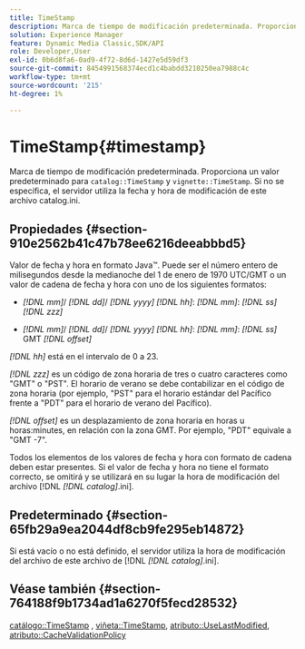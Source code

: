 ```yaml
---
title: TimeStamp
description: Marca de tiempo de modificación predeterminada. Proporciona un valor predeterminado para TimeStamp del catálogo y TimeStamp de la viñeta. Si no se especifica, el servidor utiliza la fecha y hora de modificación de este archivo catalog.ini.
solution: Experience Manager
feature: Dynamic Media Classic,SDK/API
role: Developer,User
exl-id: 0b6d8fa6-0ad9-4f72-8d6d-1427e5d59df3
source-git-commit: 8454991568374ecd1c4babdd3210250ea7988c4c
workflow-type: tm+mt
source-wordcount: '215'
ht-degree: 1%

---
```


# TimeStamp{#timestamp}

Marca de tiempo de modificación predeterminada. Proporciona un valor predeterminado para `catalog::TimeStamp` y `vignette::TimeStamp`. Si no se especifica, el servidor utiliza la fecha y hora de modificación de este archivo catalog.ini.

## Propiedades {#section-910e2562b41c47b78ee6216deeabbbd5}

Valor de fecha y hora en formato Java™. Puede ser el número entero de milisegundos desde la medianoche del 1 de enero de 1970 UTC/GMT o un valor de cadena de fecha y hora con uno de los siguientes formatos:

* *[!DNL mm]*/ *[!DNL dd]*/ *[!DNL yyyy]* *[!DNL hh]*: *[!DNL mm]*: *[!DNL ss]* *[!DNL zzz]*

* *[!DNL mm]*/ *[!DNL dd]*/ *[!DNL yyyy]* *[!DNL hh]*: *[!DNL mm]*: *[!DNL ss]* GMT *[!DNL offset]*

*[!DNL hh]* está en el intervalo de 0 a 23.

*[!DNL zzz]* es un código de zona horaria de tres o cuatro caracteres como &quot;GMT&quot; o &quot;PST&quot;. El horario de verano se debe contabilizar en el código de zona horaria (por ejemplo, &quot;PST&quot; para el horario estándar del Pacífico frente a &quot;PDT&quot; para el horario de verano del Pacífico).

*[!DNL offset]* es un desplazamiento de zona horaria en horas u horas:minutes, en relación con la zona GMT. Por ejemplo, &quot;PDT&quot; equivale a &quot;GMT -7&quot;.

Todos los elementos de los valores de fecha y hora con formato de cadena deben estar presentes. Si el valor de fecha y hora no tiene el formato correcto, se omitirá y se utilizará en su lugar la hora de modificación del archivo [!DNL *[!DNL catalog]*.ini].

## Predeterminado {#section-65fb29a9ea2044df8cb9fe295eb14872}

Si está vacío o no está definido, el servidor utiliza la hora de modificación del archivo de este archivo de [!DNL *[!DNL catalog]*.ini].

## Véase también {#section-764188f9b1734ad1a6270f5fecd28532}

[catálogo::TimeStamp](../../../../../ir-api/material-cat/image-rendering-api-ref/c-ir-material-catalog/c-ir-material-data-reference/r-ir-timestamp-dataref.md#reference-6daf7973dc4f4b4e9e8165756db7c319) , [viñeta::TimeStamp](../../../../../ir-api/material-cat/image-rendering-api-ref/c-ir-material-catalog/c-ir-vignette-map-reference/r-ir-timestamp-vignette.md#reference-d57cdd40a6a645d199dbb1d56cc85bc1), [atributo::UseLastModified](../../../../../ir-api/material-cat/image-rendering-api-ref/c-ir-material-catalog/c-ir-attributes-reference/r-ir-uselastmodified.md#reference-d2ab628c9e004fedbd38324866dbca1d), [atributo::CacheValidationPolicy](../../../../../ir-api/material-cat/image-rendering-api-ref/c-ir-material-catalog/c-ir-attributes-reference/r-ir-cachevalidationpolicy.md#reference-2d71679733474d8aa116db6ceba87fa4)

